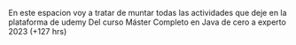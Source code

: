 En este espacion voy a tratar de muntar todas las actividades que  deje en  la plataforma de udemy 
Del curso  Máster Completo en Java de cero a experto 2023 (+127 hrs)
